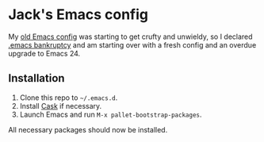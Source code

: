 # Jack's Emacs config

My [old Emacs config](https://code.google.com/p/letouj-emacs-cfg/) was starting to get crufty and unwieldy, so I declared [.emacs bankruptcy](http://emacsblog.org/2007/10/07/declaring-emacs-bankruptcy/) and am starting over with a fresh config and an overdue upgrade to Emacs 24.

## Installation

  1. Clone this repo to `~/.emacs.d`.
  2. Install [Cask](http://cask.github.io/) if necessary.
  3. Launch Emacs and run `M-x pallet-bootstrap-packages`.

All necessary packages should now be installed.
